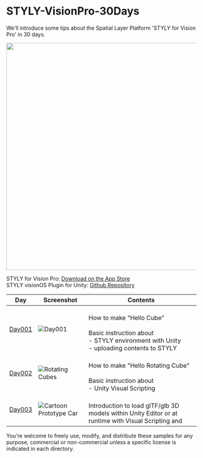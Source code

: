 # STYLY-VisionPro-30Days

We'll introduce some tips about the Spatial Layer Platform 'STYLY for Vision Pro' in 30 days. 

<img width="600" src="https://is1-ssl.mzstatic.com/image/thumb/PurpleSource116/v4/36/a6/a8/36a6a89a-d413-9487-1b6f-a1545586a583/a66fe693-dc0a-47f2-826a-305b5c81813f_ui_4k__U00281_U0029__U00281_U0029.png/960x540mv.webp">

STYLY for Vision Pro: [Download on the App Store](https://apps.apple.com/us/app/styly-for-vision-pro/id6475184828)  
STYLY visionOS Plugin for Unity: [Github Repository](https://github.com/styly-dev/STYLY-VisionOS-Plugin/)  

| Day     | Screenshot                                                                                                      | Contents                                                                                                                                 |
| ------- | --------------------------------------------------------------------------------------------------------------- | ---------------------------------------------------------------------------------------------------------------------------------------- |
| [Day001](https://github.com/styly-dev/STYLY-VisionPro-30Days/tree/main/Day001%20-%20Hello%20Cube) | ![Day001](https://github.com/styly-dev/STYLY-VisionPro-30Days/assets/387880/0a3be490-bed4-4880-b522-f3be851630b7) | <br />How to make "Hello Cube"<br /><br />Basic instruction about<br />- STYLY environment with Unity<br />- uploading contents to STYLY |
| [Day002](https://github.com/styly-dev/STYLY-VisionPro-30Days/tree/main/Day002%20-%20Hello%20Rotating%20Cube) | ![Rotating Cubes](https://github.com/styly-dev/STYLY-VisionPro-30Days/assets/387880/cd5a34b3-717f-462d-90f9-0e57176ee246) | <br />How to make "Hello Rotating Cube"<br /><br />Basic instruction about<br />- Unity Visual Scripting<br /> |
| [Day003](https://github.com/styly-dev/STYLY-VisionPro-30Days/tree/main/Day003%20-%20Load%20glTF%20glb) | ![Cartoon Prototype Car](https://github.com/styly-dev/STYLY-VisionPro-30Days/assets/387880/e853a162-ead6-40a6-b8b8-abfddb1f78e3) | <br />Introduction to load glTF/glb 3D models within Unity Editor or at runtime with Visual Scripting and <br /> |

You're welcome to freely use, modify, and distribute these samples for any purpose, commercial or non-commercial unless a specific license is indicated in each directory.
